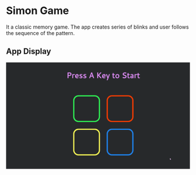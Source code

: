 # Simon Game

It a classic memory game. The app creates series of blinks and user follows the sequence of the pattern.

## App Display

<img src="./Images/simongame.gif" alt="Simon Game Display">